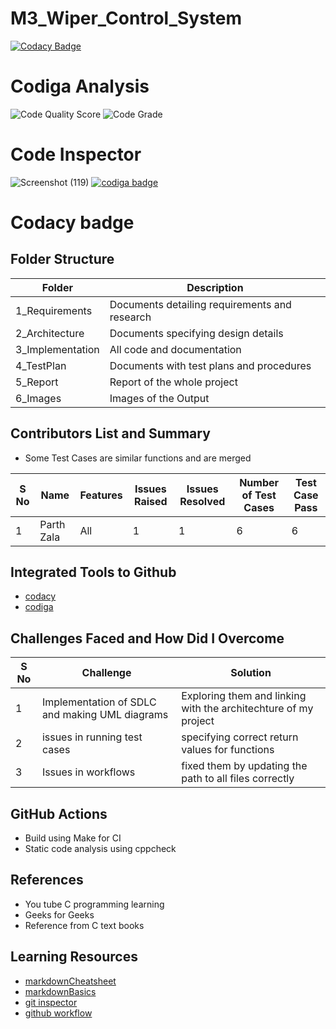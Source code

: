 # M3_Wiper_Control_System

[![Codacy Badge](https://api.codacy.com/project/badge/Grade/6a7a102d47e64051ab55018290427c2b)](https://app.codacy.com/gh/theparthzala/M3_Wiper_Control_System?utm_source=github.com&utm_medium=referral&utm_content=theparthzala/M3_Wiper_Control_System&utm_campaign=Badge_Grade_Settings)

# Codiga Analysis

![Code Quality Score](https://api.codiga.io/project/33442/score/svg)
![Code Grade](https://api.codiga.io/project/33442/status/svg)

# Code Inspector

![Screenshot (119)](https://user-images.githubusercontent.com/101014587/168410593-581f2225-4b20-41cd-a6cd-1376e826f46f.png)
<a href="https://app.codiga.io/hub/user/github/theparthzala">
   <img src="https://api.codiga.io/public/badge/user/github/theparthzala?style=light" alt="codiga badge" />
</a>

# Codacy badge





## Folder Structure

| Folder | Description |
| ------ | ----------- |
| 1_Requirements | Documents detailing requirements and research |
| 2_Architecture |	Documents specifying design details |
| 3_Implementation	| All code and documentation |
| 4_TestPlan |	Documents with test plans and procedures |
| 5_Report |	Report of the whole project |
| 6_Images | Images of the Output |

## Contributors List and Summary 

* Some Test Cases are similar functions and are merged

| S No | Name | Features | Issues Raised | Issues Resolved | Number of Test Cases | Test Case Pass |
| ---- | ---- | -------- | ------------- | --------------- | -------------------- | -------------- |
| 1 | Parth Zala | All | 1 | 1 | 6 | 6 | 

## Integrated Tools to Github

- [codacy](https://app.codacy.com/organizations)
- [codiga](https://app.codiga.io)

## Challenges Faced and How Did I Overcome

| S No |	Challenge | Solution |
| ------ | ----------- | --------- |
| 1 | Implementation of SDLC and making UML diagrams |	Exploring them and linking with the architechture of my project |
| 2 |	issues in running test cases | specifying correct return values for functions |
| 3 |	Issues in workflows |	fixed them by updating the path to all files correctly |

## GitHub Actions

- Build using Make for CI
- Static code analysis using cppcheck


## References

* You tube C programming learning 
* Geeks for Geeks 
* Reference from C text books

## Learning Resources

- [markdownCheatsheet](https://github.com/adam-p/markdown-here/wiki/Markdown-Cheatsheet)
- [markdownBasics](https://docs.github.com/en/get-started/writing-on-github/getting-started-with-writing-and-formatting-on-github/basic-writing-and-formatting-syntax)
- [git inspector](https://github.com/ejwa/gitinspector)
- [github workflow](https://docs.github.com/en/actions/learn-github-action)

